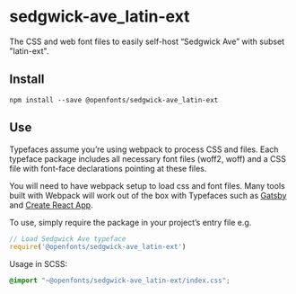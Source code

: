 
# sedgwick-ave_latin-ext

The CSS and web font files to easily self-host “Sedgwick Ave” with subset "latin-ext".

## Install

`npm install --save @openfonts/sedgwick-ave_latin-ext`

## Use

Typefaces assume you’re using webpack to process CSS and files. Each typeface
package includes all necessary font files (woff2, woff) and a CSS file with
font-face declarations pointing at these files.

You will need to have webpack setup to load css and font files. Many tools built
with Webpack will work out of the box with Typefaces such as [Gatsby](https://github.com/gatsbyjs/gatsby)
and [Create React App](https://github.com/facebookincubator/create-react-app).

To use, simply require the package in your project’s entry file e.g.

```javascript
// Load Sedgwick Ave typeface
require('@openfonts/sedgwick-ave_latin-ext')
```

Usage in SCSS:
```scss
@import "~@openfonts/sedgwick-ave_latin-ext/index.css";
```
